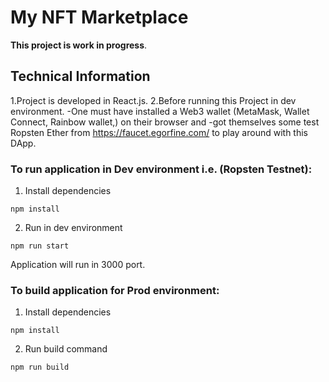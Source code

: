# My NFT Marketplace

**This project is work in progress**.

## Technical Information

1.Project is developed in React.js.
2.Before running this Project in dev environment.
-One must have installed a Web3 wallet (MetaMask, Wallet Connect, Rainbow wallet,) on their browser and
-got themselves some test Ropsten Ether from https://faucet.egorfine.com/ to play around with this DApp.

### To run application in Dev environment i.e. (Ropsten Testnet):

1. Install dependencies

```
npm install
```

2. Run in dev environment

```
npm run start
```

Application will run in 3000 port.

### To build application for Prod environment:

1. Install dependencies

```
npm install
```

2. Run build command

```
npm run build
```
